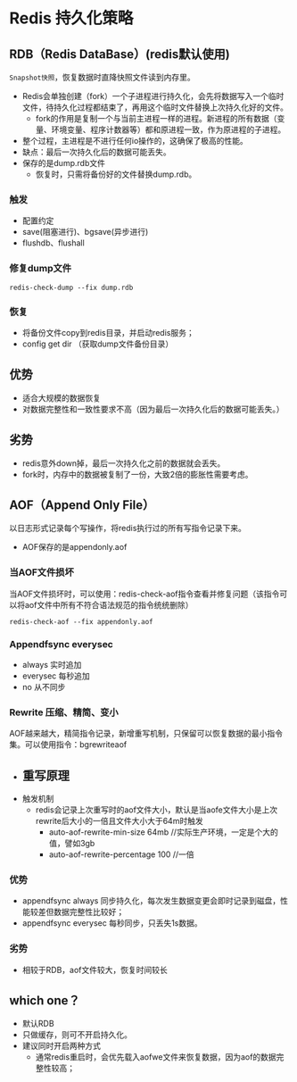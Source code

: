 # Redis 持久化策略

## RDB（Redis DataBase）(redis默认使用)
`Snapshot快照`，恢复数据时直降快照文件读到内存里。
- Redis会单独创建（fork）一个子进程进行持久化，会先将数据写入一个临时文件，待持久化过程都结束了，再用这个临时文件替换上次持久化好的文件。
  - fork的作用是复制一个与当前主进程一样的进程。新进程的所有数据（变量、环境变量、程序计数器等）都和原进程一致，作为原进程的子进程。
- 整个过程，主进程是不进行任何io操作的，这确保了极高的性能。
- 缺点：最后一次持久化后的数据可能丢失。
- 保存的是dump.rdb文件
  - 恢复时，只需将备份好的文件替换dump.rdb。
  
### 触发
- 配置约定
- save(阻塞进行)、bgsave(异步进行)
- flushdb、flushall

### 修复dump文件
```
redis-check-dump --fix dump.rdb
```

### 恢复
- 将备份文件copy到redis目录，并启动redis服务；
- config get dir （获取dump文件备份目录）

## 优势
- 适合大规模的数据恢复
- 对数据完整性和一致性要求不高（因为最后一次持久化后的数据可能丢失。）

## 劣势
- redis意外down掉，最后一次持久化之前的数据就会丢失。
- fork时，内存中的数据被复制了一份，大致2倍的膨胀性需要考虑。

## AOF（Append Only File）
以日志形式记录每个写操作，将redis执行过的所有写指令记录下来。
- AOF保存的是appendonly.aof

### 当AOF文件损坏
当AOF文件损坏时，可以使用：redis-check-aof指令查看并修复问题（该指令可以将aof文件中所有不符合语法规范的指令统统删除）
```aidl
redis-check-aof --fix appendonly.aof
```

### Appendfsync everysec
- always 实时追加
- everysec 每秒追加
- no 从不同步

### Rewrite 压缩、精简、变小
AOF越来越大，精简指令记录，新增重写机制，只保留可以恢复数据的最小指令集。可以使用指令：bgrewriteaof
- 重写原理
  - 
- 触发机制
  - redis会记录上次重写时的aof文件大小，默认是当aofe文件大小是上次rewrite后大小的一倍且文件大小大于64m时触发
    - auto-aof-rewrite-min-size 64mb   //实际生产环境，一定是个大的值，譬如3gb
    - auto-aof-rewrite-percentage 100  //一倍

### 优势
- appendfsync always 同步持久化，每次发生数据变更会即时记录到磁盘，性能较差但数据完整性比较好；
- appendfsync everysec 每秒同步，只丢失1s数据。
### 劣势
- 相较于RDB，aof文件较大，恢复时间较长

## which one？
- 默认RDB
- 只做缓存，则可不开启持久化。
- 建议同时开启两种方式
  - 通常redis重启时，会优先载入aofwe文件来恢复数据，因为aof的数据完整性较高；
  